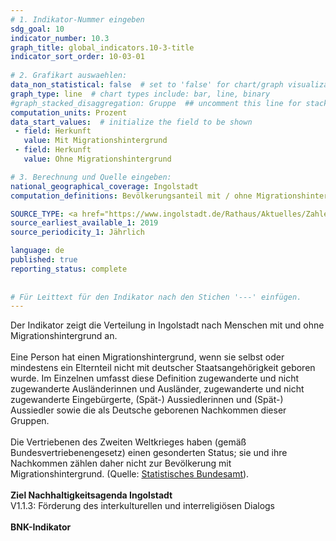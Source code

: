 ```yaml
---
# 1. Indikator-Nummer eingeben 
sdg_goal: 10 
indicator_number: 10.3
graph_title: global_indicators.10-3-title
indicator_sort_order: 10-03-01
 
# 2. Grafikart auswaehlen: 
data_non_statistical: false  # set to 'false' for chart/graph visualization 
graph_type: line  # chart types include: bar, line, binary 
#graph_stacked_disaggregation: Gruppe  ## uncomment this line for stacked bars. eplace 'Geschlecht' with the field of aggregation. 
computation_units: Prozent
data_start_values:  # initialize the field to be shown  
 - field: Herkunft
   value: Mit Migrationshintergrund
 - field: Herkunft 
   value: Ohne Migrationshintergrund

# 3. Berechnung und Quelle eingeben: 
national_geographical_coverage: Ingolstadt 
computation_definitions: Bevölkerungsanteil mit / ohne Migrationshintergrund

SOURCE_TYPE: <a href="https://www.ingolstadt.de/Rathaus/Aktuelles/Zahlen-Daten/Aktuelle-Statistiken/">Amt für Statistik und Stadtforschung der Stadt Ingolstadt</a>  # data source  
source_earliest_available_1: 2019
source_periodicity_1: Jährlich

language: de   
published: true 
reporting_status: complete
 
 
# Für Leittext für den Indikator nach den Stichen '---' einfügen. 
---
```

Der Indikator zeigt die Verteilung in Ingolstadt nach Menschen mit und ohne Migrationshintergrund an.<br>
<br>
Eine Person hat einen Migrationshintergrund, wenn sie selbst oder mindestens ein Elternteil nicht mit deutscher Staatsangehörigkeit geboren wurde. Im Einzelnen umfasst diese Definition zugewanderte und nicht zugewanderte Ausländerinnen und Ausländer, zugewanderte und nicht zugewanderte Eingebürgerte, (Spät-) Aussiedlerinnen und (Spät-) Aussiedler sowie die als Deutsche geborenen Nachkommen dieser Gruppen.<br>
<br>
Die Vertriebenen des Zweiten Weltkrieges haben (gemäß Bundesvertriebenengesetz) einen gesonderten Status; sie und ihre Nachkommen zählen daher nicht zur Bevölkerung mit Migrationshintergrund. (Quelle: <a href="https://www.destatis.de/DE/Themen/Gesellschaft-Umwelt/Bevoelkerung/Migration-Integration/Glossar/migrationshintergrund.html">Statistisches Bundesamt</a>).<br>
<br>
<b>Ziel Nachhaltigkeitsagenda Ingolstadt</b><br>
V1.1.3: Förderung des interkulturellen und interreligiösen Dialogs<br>
<br>
<b>BNK-Indikator</b>
